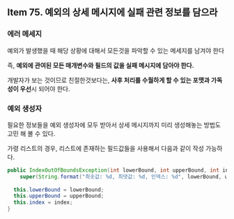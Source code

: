 ## Item 75. 예외의 상세 메시지에 실패 관련 정보를 담으라

### 에러 메세지

예외가 발생했을 때 해당 상황에 대해서 모든것을 파악할 수 있는 메세지를 남겨야 한다

즉, **예외에 관여된 모든 매개변수와 필드의 값을 실패 메시지에 담아야 한다.**



개발자가 보는 것이므로 친절한것보다는, **사후 처리를 수월하게 할 수 있는 포맷과 가독성이 우선**시 되어야 한다.





### 예외 생성자

필요한 정보들을 예외 생성자에 모두 받아서 상세 메시지까지 미리 생성해놓는 방법도 고민 해 볼 수 있다. 

가령 리스트의 경우, 리스트에 존재하는 필드값들을 사용해서 다음과 같이 작성 가능하다.

```java
public IndexOutOfBoundsException(int lowerBound, int upperBound, int index) {
	super(String.format("최솟값: %d, 최댓값: %d, 인덱스: %d", lowerBound, upperBound, index));
  
  this.lowerBound = lowerBound;
  this.upperBound = upperBound;
  this.index = index;
}
```



